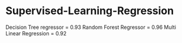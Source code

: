 # Supervised-Learning-Regression

Decision Tree regressor = 0.93
Random Forest Regressor = 0.96
Multi Linear Regression = 0.92
